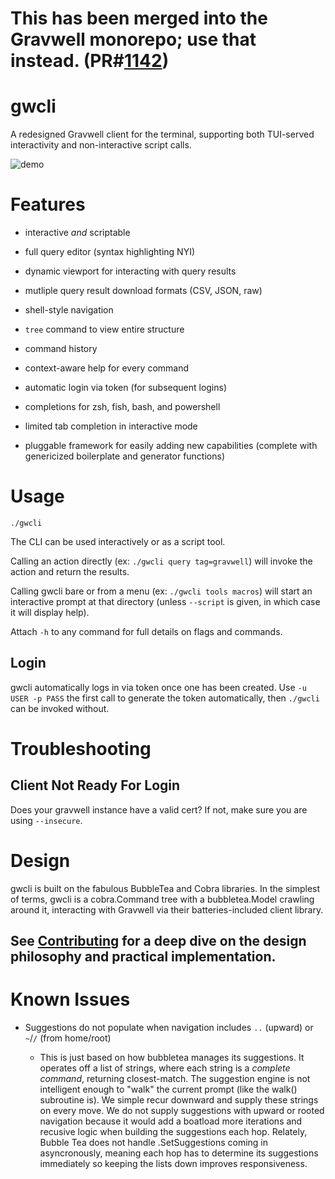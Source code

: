# This has been merged into the Gravwell monorepo; use that instead. (PR#[1142](https://github.com/gravwell/gravwell/pull/1142))

# gwcli

A redesigned Gravwell client for the terminal, supporting both TUI-served interactivity and non-interactive script calls. 

![demo](demo.gif)

# Features

- interactive *and* scriptable

- full query editor (syntax highlighting NYI)

- dynamic viewport for interacting with query results

- mutliple query result download formats (CSV, JSON, raw)

- shell-style navigation

- `tree` command to view entire structure

- command history

- context-aware help for every command

- automatic login via token (for subsequent logins)

- completions for zsh, fish, bash, and powershell

- limited tab completion in interactive mode

- pluggable framework for easily adding new capabilities (complete with genericized boilerplate and generator functions)


# Usage

`./gwcli`

The CLI can be used interactively or as a script tool.

Calling an action directly (ex: `./gwcli query tag=gravwell`) will invoke the action and return the results.

Calling gwcli bare or from a menu (ex: `./gwcli tools macros`) will start an interactive prompt at that directory (unless `--script` is given, in which case it will display help).

Attach `-h` to any command for full details on flags and commands.

## Login

gwcli automatically logs in via token once one has been created. Use `-u USER -p PASS` the first call to generate the token automatically, then `./gwcli` can be invoked without.

# Troubleshooting

## Client Not Ready For Login

Does your gravwell instance have a valid cert? If not, make sure you are using `--insecure`.

# Design

gwcli is built on the fabulous BubbleTea and Cobra libraries. In the simplest of terms, gwcli is a cobra.Command tree with a bubbletea.Model crawling around it, interacting with Gravwell via their batteries-included client library.

## See [Contributing](CONTRIBUTING.md) for a deep dive on the design philosophy and practical implementation.

# Known Issues

- Suggestions do not populate when navigation includes `..` (upward) or `~`/`/` (from home/root)

    - This is just based on how bubbletea manages its suggestions. It operates off a list of strings, where each string is a *complete command*, returning closest-match. The suggestion engine is not intelligent enough to "walk" the current prompt (like the walk() subroutine is). We simple recur downward and supply these strings on every move. We do not supply suggestions with upward or rooted navigation because it would add a boatload more iterations and recusive logic when building the suggestions each hop. Relately, Bubble Tea does not handle .SetSuggestions coming in asyncronously, meaning each hop has to determine its suggestions immediately so keeping the lists down improves responsiveness.
